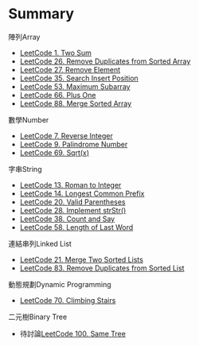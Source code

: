 # Summary
陣列Array
* [LeetCode 1. Two Sum](array/two_sum/README.md)  
* [LeetCode 26. Remove Duplicates from Sorted Array](array/remove_duplicates_from_sorted_array) 
* [LeetCode 27. Remove Element](array/remove_element/README.md)  
* [LeetCode 35. Search Insert Position](array/search_insert_position/README.md)  
* [LeetCode 53. Maximum Subarray](array/maximum_subarray/README.md)
* [LeetCode 66. Plus One](array/plus_one/README.md) 
* [LeetCode 88. Merge Sorted Array](array/merge_sorted_array/README.md) 

數學Number
* [LeetCode 7. Reverse Integer](number/reverse_integer/README.md)  
* [LeetCode 9. Palindrome Number](number/palindrome_number/README.md)   
* [LeetCode 69. Sqrt(x)](number/sqrt(x)/README.md)    

字串String
* [LeetCode 13. Roman to Integer](string/roman_to_Integer/README.md)
* [LeetCode 14. Longest Common Prefix](string/longest_common_prefix/README.md)
* [LeetCode 20. Valid Parentheses](string/valid_parentheses/README.md)
* [LeetCode 28. Implement strStr()](string/implement_strStr/README.md)  
* [LeetCode 38. Count and Say](string/count_and_say/README.md)  
* [LeetCode 58. Length of Last Word](string/length_of_last_word/README.md)  

連結串列Linked List
* [LeetCode 21. Merge Two Sorted Lists](linked_list/merge_two_sorted_lists/README.md)  
* [LeetCode 83. Remove Duplicates from Sorted List](linked_list/remove_duplicates_from_sorted_list/README.md)  

動態規劃Dynamic Programming
* [LeetCode 70. Climbing Stairs](dynamic_programming/climbing_stairs/README.md)  

二元樹Binary Tree
* 待討論[LeetCode 100. Same Tree](binary_tree/same_tree/README.md)  